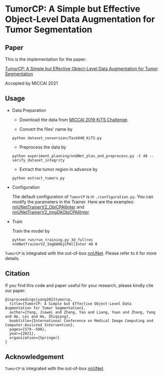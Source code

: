 # TumorCP: A Simple but Effective Object-Level Data Augmentation for Tumor Segmentation

## Paper

This is the implementation for the paper:

[TumorCP: A Simple but Effective Object-Level Data Augmentation for Tumor Segmentation](https://arxiv.org/pdf/2107.09843.pdf)

Accepted by MICCAI 2021

## Usage

* Data Preparation

  - Download the data from [MICCAI 2019 KiTS Challenge](https://kits19.grand-challenge.org/).

  - Convert the files' name by

  `python dataset_conversion/Task040_KiTS.py`

  - Preprocess the data by

  `python experiment_planning/nnUNet_plan_and_preprocess.py -t 40 --verify_dataset_integrity`
  
  - Extract the tumor region in advance by

  `python extract_tumors.py`

* Configuration

  The default configuration of `TumorCP` is in `./configuration.py`. You can modify the parameters in the Trainer. Here are the examples: [nnUNetTrainerV2_ObjCPAllInter](https://github.com/YaoZhang93/TumorCP/blob/main/nnunet/training/network_training/nnUNetTrainerV2_ObjCPAllInter.py) and [nnUNetTrainerV2_ImgDAObjCPAllInter](https://github.com/YaoZhang93/TumorCP/blob/main/nnunet/training/network_training/nnUNetTrainerV2_ImgDAObjCPAllInter.py).

* Train

  Train the model by

  `python run/run_training.py 3d_fullres nnUNetTrainerV2_ImgDAObjCPAllInter 40 0`

 `TumorCP` is integrated with the out-of-box [nnUNet](https://github.com/MIC-DKFZ/nnUNet). Please refer to it for more details.

## Citation

If you find this code and paper useful for your research, please kindly cite our paper.

```
@inproceedings{yang2021tumorcp,
  title={TumorCP: A Simple but Effective Object-Level Data Augmentation for Tumor Segmentation},
  author={Yang, Jiawei and Zhang, Yao and Liang, Yuan and Zhang, Yang and He, Lei and He, Zhiqiang},
  booktitle={International Conference on Medical Image Computing and Computer-Assisted Intervention},
  pages={579--588},
  year={2021},
  organization={Springer}
}
```

## Acknowledgement

`TumorCP` is integrated with the out-of-box [nnUNet](https://github.com/MIC-DKFZ/nnUNet).

